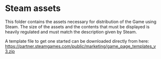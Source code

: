 # Steam assets

This folder contains the assets necessary for distribution of the Game using Steam.
The size of the assets and the contents that must be displayed is heavily regulated
and must match the description given by Steam.

A template file to get one started can be downloaded directly from here:
<https://partner.steamgames.com/public/marketing/game_page_templates_v3.zip>
